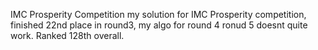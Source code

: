 IMC Prosperity Competition
my solution for IMC Prosperity competition, finished 22nd place in round3, my algo for round 4 ronud 5 doesnt quite work. Ranked 128th overall.
